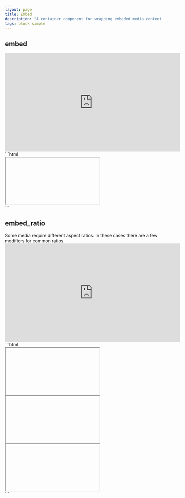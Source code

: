 ```yaml
---
layout: page
title: Embed
description: "A container component for wrapping embeded media content in order to make them responsive."
tags: block simple
---
```


<div class="flag">
  <h2>embed</h2>
</div>

<div class="demo grid grid_md">
  <div class="grid__item">
  <div class="demo__render">
    <div class="embed">
      <iframe class="embed__item" width="560" height="315" src="https://www.youtube.com/embed/YTsf-OAaoKc" frameborder="0" gesture="media" allow="encrypted-media" allowfullscreen></iframe>
    </div>
  </div>
  </div>
  <div class="grid__item size_6">
  <div class="demo__code" markdown="1">
```html
<div class="embed">
  <iframe class="embed__item" ...></iframe>
</div>
```
  </div>
  </div>
</div>

<div class="flag">
  <h2>embed_ratio</h2>
</div>

<div class="type" markdown="1">
Some media require different aspect ratios. In these cases there are a few modifiers for common ratios.
</div>

<div class="demo grid grid_md">
  <div class="grid__item">
  <div class="demo__render">
    <div class="embed embed_ratio_4x3">
      <iframe class="embed__item" width="560" height="315" src="https://www.youtube.com/embed/CtMllWsML5M" frameborder="0" gesture="media" allow="encrypted-media" allowfullscreen></iframe>
    </div>
  </div>
  </div>
  <div class="grid__item size_6">
  <div class="demo__code" markdown="1">
```html
<div class="embed embed_ratio_16x9">
  <iframe class="embed__item" ...></iframe>
</div>

<div class="embed embed_ratio_4x3">
  <iframe class="embed__item" ...></iframe>
</div>

<div class="embed embed_ratio_3x2">
  <iframe class="embed__item" ...></iframe>
</div>
```
  </div>
  </div>
</div>
